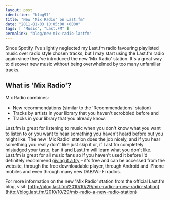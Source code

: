 ```yaml
---
layout: post
identifier: "blog97"
title: "New 'Mix Radio' on Last.fm"
date: "2011-01-03 10:05:00 +0000"
tags: [ "Music", "Last.FM" ]
permalink: "blog/new-mix-radio-lastfm"
---
```

Since Spotify I've slightly neglected my Last.fm radio favouring playlisted music over radio style chosen tracks, but I may start using the Last.fm radio again since they've introduced the new 'Mix Radio' station. It's a great way to discover new music without being overwhelmed by too many unfamiliar tracks.

<!--more-->

## What is 'Mix Radio'?
Mix Radio combines:

* New recommendations (similar to the 'Recommendations' station)
* Tracks by artists in your library that you haven't scrobbled before and
* Tracks in your library that you already know.

Last.fm is great for listening to music when you don't know what you want to listen to or you want to hear something you haven't heard before but you might like. The new 'Mix Radio' station does the job nicely, and if you hear something you really don't like just skip it or, if Last.fm completely misjudged your taste, ban it and Last.fm will learn what you don't like. Last.fm is great for all music fans so if you haven't used it before I'd definitely recommend [giving it a try](http://www.last.fm/) – it's free and can be accessed from the website, through the free downloadable player, through Android and iPhone mobiles and even through many new DAB/Wi-Fi radios.

For more information on the new 'Mix Radio' station from the official Last.fm blog, visit:
[http://blog.last.fm/2010/10/29/mix-radio-a-new-radio-station](http://blog.last.fm/2010/10/29/mix-radio-a-new-radio-station)